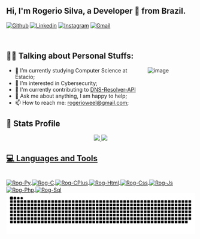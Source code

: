 ## Hi, I'm Rogerio Silva, a Developer 🚀 from Brazil.

[![Github](https://img.shields.io/badge/-Github-000?style=flat&logo=Github&logoColor=white)](https://github.com/Rogkk)
[![Linkedin](https://img.shields.io/badge/-LinkedIn-blue?style=flat&logo=Linkedin&logoColor=white)](https://www.linkedin.com/in/rogsamuel/)
[![Instagram](https://img.shields.io/badge/-Instagram-c13584?style=flat&labelColor=c13584&logo=instagram&logoColor=white)](https://www.instagram.com/rogkkk/)
[![Gmail](https://img.shields.io/badge/-Gmail-c14438?style=flat&logo=Gmail&logoColor=white)](mailto:rogerioweel@gmail.com)

&nbsp;

## 🙍‍♂️ Talking about Personal Stuffs:

<img width="25%" align="right" alt="image" src="https://raw.githubusercontent.com/MicaelliMedeiros/micaellimedeiros/master/image/computer-illustration.png" />

- 🌱 I’m currently studying Computer Science at Estacio;
- 🔐 I’m interested in Cybersecurity;
- 🚀 I'm currently contributing to [DNS-Resolver-API](https://github.com/Rogkk/DNS-Resolver-API)
- 💬 Ask me about anything, I am happy to help;
- 📫 How to reach me: rogerioweel@gmail.com;


## 🌟 Stats Profile

<div align=center>
  <a href="https://github.com/Rogkk">
  <img height="140em" src="https://github-readme-stats.vercel.app/api?username=Rogkk&show_icons=true&theme=tokyonight"/>
  <img height="140em" src="https://github-readme-stats.vercel.app/api/top-langs/?username=Rogkk&layout=compact&theme=tokyonight"/>
</div>

## 💻 Languages and Tools

<div style="display: inline_block"><br>
  <img align="center" alt="Rog-Py" height="30" width="40" src="https://cdn.jsdelivr.net/gh/devicons/devicon@latest/icons/python/python-original.svg"/>
  <img align="center" alt="Rog-C" height="30" width="40" src="https://cdn.jsdelivr.net/gh/devicons/devicon@latest/icons/c/c-original.svg"/>
  <img align="center" alt="Rog-CPlus" height="30" width="40" src="https://cdn.jsdelivr.net/gh/devicons/devicon@latest/icons/cplusplus/cplusplus-original.svg"/>
  <img align="center" alt="Rog-Html" height="30" width="40" src="https://cdn.jsdelivr.net/gh/devicons/devicon@latest/icons/html5/html5-original.svg"/>
  <img align="center" alt="Rog-Css" height="30" width="40" src="https://cdn.jsdelivr.net/gh/devicons/devicon@latest/icons/css3/css3-original.svg"/>
  <img align="center" alt="Rog-Js" height="30" width="40" src="https://cdn.jsdelivr.net/gh/devicons/devicon@latest/icons/javascript/javascript-original.svg"/>
  <img align="center" alt="Rog-Php" height="30" width="40" src="https://cdn.jsdelivr.net/gh/devicons/devicon@latest/icons/php/php-original.svg"/>
  <img align="center" alt="Rog-Sql" height="30" width="40" src="https://cdn.jsdelivr.net/gh/devicons/devicon@latest/icons/mysql/mysql-original-wordmark.svg"/>   
</div>

<picture>
  <source media="(prefers-color-scheme: dark)" srcset="https://raw.githubusercontent.com/Rogkk/Rogkk/output/github-contribution-grid-snake-dark.svg">
  <source media="(prefers-color-scheme: light)" srcset="https://raw.githubusercontent.com/Rogkk/Rogkk/output/github-contribution-grid-snake.svg">
  <img alt="github contribution grid snake animation" src="https://raw.githubusercontent.com/Rogkk/Rogkk/output/github-contribution-grid-snake.svg">
</picture>
